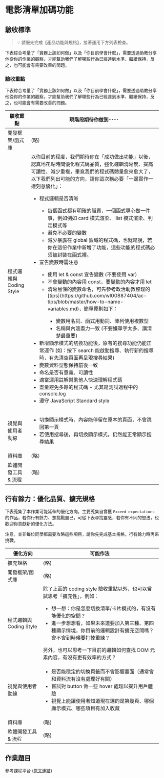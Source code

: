 # 電影清單加碼功能

## 驗收標準

> 💡  請優先完成【產品功能與規格】，接著運用下方列表檢查。

下表綜合考量了「實務上該如何做」以及「你目前學會什麼」，需要透過助教分享他從你的作業的觀察，才能幫助我們了解哪些行為已經達到水準、繼續保持，反之，也可能會有需要改善的問題。


### 驗收重點

下表綜合考量了「實務上該如何做」以及「你目前學會什麼」，需要透過助教分享他從你的作業的觀察，才能幫助我們了解哪些行為已經達到水準、繼續保持，反之，也可能會有需要改善的問題。

<table>
  <thead>
    <tr>
      <th>驗收重點</td>
      <th>現階段期待你做到⋯⋯</td>
    </tr>
  </thead>
  <tbody>
    <tr>
      <td>開發框架/函式庫</td>
      <td>(略)</td>
    </tr>
    <tr>
      <td>程式邏輯與 Coding Style</td>
      <td>
        以你目前的程度，我們期待你在「成功做出功能」以後，認真地花點時間優化程式碼品質，強化邏輯清晰度、提高可讀性、減少重複，畢竟我們的程式碼體量愈來愈大了，以下我們列出可能的方向，請你這次務必要「一邊實作一邊刻意優化」：
          <ul>
            <li>程式邏輯是否清晰</li>
            <ul>
              <li>每個函式都有明確的職責，一個函式專心做一件事，例如例如 card 模式渲染、 list 模式渲染、判定模式等</li>
              <li>避免不必要的變數</li>
              <li>減少暴露在 global 區域的程式碼，也就是說，若你在這份作業中新增了功能，這些功能的程式碼必須被封裝在函式裡。</li>
            </ul>
            <li>宣告變數時需注意</li>
            <ul>
              <li>使用 let & const 宣告變數 (不要使用 var)</li>
              <li>不會變動的內容用 const，要變動的內容才用 let</li>
              <li>清晰易懂的變數命名，可先參考政治助教整理的 [tips](https://github.com/wl00887404/ac-tips/blob/master/how-to-name-variables.md)，簡單原則如下：</li>
              <ul>
                <li>變數用名詞、函式用動詞、陣列使用複數型</li>
                <li>名稱與內涵盡力一致 (不要嫌單字太多、講清楚最重要)</li>
              </ul>
            </ul>
            <li>新增顯示模式的切換功能後，原有的搜尋功能仍能正常運作 (如：按下 search 能啟動搜尋、執行新的搜尋時，有先清空頁面再呈現搜尋結果)</li>
            <li>變數資料型態保持前後一致</li>
            <li>命名是否有意義、可讀性</li>
            <li>適當運用註解幫助他人快速理解程式碼</li>
            <li>盡量避免多餘的程式碼 - 尤其是測試過程中的 console.log</li>
            <li>遵守 JavaScript Standard style</li>
          </ul>
      </td>
    </tr>
      <tr>
      <td>視覺與使用者動線</td>
      <td>
        <ul>
          <li>切換顯示模式時，內容能停留在原本的頁面，不會跳回第一頁</li>
          <li>若使用搜尋後，再切換顯示模式，仍然能正常顯示搜尋結果</li
        </ul>
      </td>
    </tr>
    <tr>
      <td>資料庫</td>
      <td>(略)</td>
    </tr>
      <tr>
      <td>軟體開發工具 & 流程</td>
      <td>(略)</td>
    </tr>
  </tbody>
</table>

## 行有餘力：優化品質、擴充規格

下表蒐集了本作業可能延伸的優化方向，主要蒐集自曾獲 `Exceed expectations` 的作品，若你行有餘力、想挑戰自己，可從下表尋找靈感，若你有不同的想法，也歡迎你貢獻新的優化方法。

注意，並非每位同學都需要攻略這些項目，請你先完成基本規格，行有餘力時再來挑戰。

<table>
  <thead>
    <tr>
      <th>優化方向</td>
      <th>可能作法</td>
    </tr>
  </thead>
  <tbody>
    <tr>
      <td>擴充規格</td>
      <td>(略)</td>
    </tr>
    <tr>
      <td>開發框架/函式庫</td>
      <td>(略)</td>
    </tr>
    <tr>
      <td>程式邏輯與 Coding Style</td>
      <td>
        除了上面的 coding style 驗收重點以外，也可以嘗試思考「擴充性」，例如：
        <ul>
          <li>想一想：你是怎麼切換清單/卡片模式的，有沒有能優化的空間？</li>
          <li>進一步想想看，如果未來還要加入第三種、第四種顯示情境，你目前的邏輯設計有擴充空間嗎？會不會到時候要打掉重練？</li>
        </ul>
        另外，也可以思考一下目前的邏輯如何查找 DOM 元素內容，有沒有更有效率的方式？
      </td>
    </tr>
      <tr>
      <td>視覺與使用者動線</td>
      <td>
        <ul>
          <li>是否能穩定的切換頁籤而不會影響畫面（通常會和資料流有沒有處理好有關）</li>
          <li>嘗試對 button 做一些 hover 處理以提升用戶體驗</li>
          <li>視覺上能讓使用者知道現在選的是第幾頁、哪個顯示模式、哪些項目有加入收藏</li>
        </ul>
      </td>
    </tr>
    <tr>
      <td>資料庫</td>
      <td>(略)</td>
    </tr>
      <tr>
      <td>軟體開發工具 & 流程</td>
      <td>(略)</td>
    </tr>
  </tbody>
</table>

## 作業題目

參考課程平台 (<a href="https://lighthouse.alphacamp.co/courses/99/assignments/2999" target="_blank">原文連結</a>)
